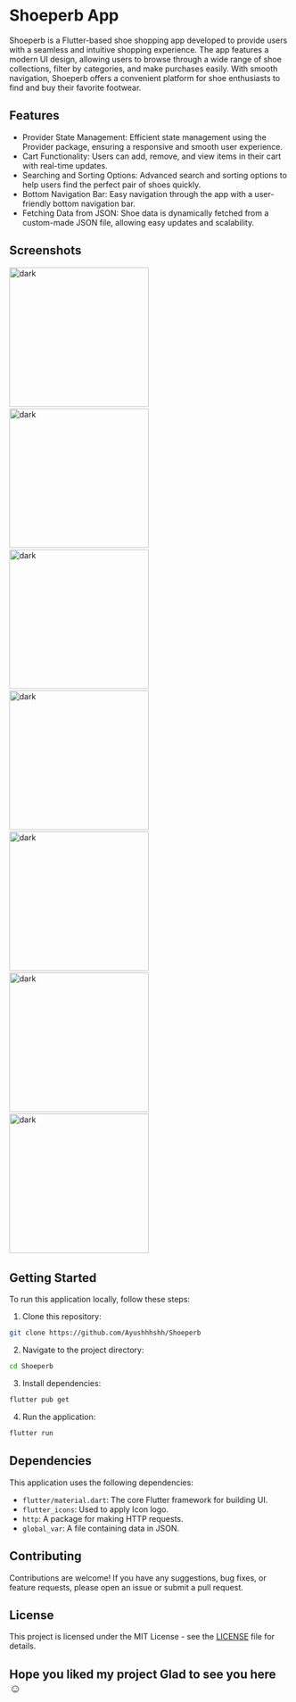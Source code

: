 # Shoeperb App

Shoeperb is a Flutter-based shoe shopping app developed to provide users with a seamless and intuitive shopping experience. The app features a modern UI design, allowing users to browse through a wide range of shoe collections, filter by categories, and make purchases easily. With smooth navigation, Shoeperb offers a convenient platform for shoe enthusiasts to find and buy their favorite footwear.
## Features

- Provider State Management: Efficient state management using the Provider package, ensuring a responsive and smooth user experience.
- Cart Functionality: Users can add, remove, and view items in their cart with real-time updates.
- Searching and Sorting Options: Advanced search and sorting options to help users find the perfect pair of shoes quickly.
- Bottom Navigation Bar: Easy navigation through the app with a user-friendly bottom navigation bar.
- Fetching Data from JSON: Shoe data is dynamically fetched from a custom-made JSON file, allowing easy updates and scalability.

## Screenshots

<img src="assets/screenshots/Simulator Screenshot - My15 - 2024-09-07 at 01.33.00.png" alt="dark" width="250">&nbsp;&nbsp;&nbsp;&nbsp;
<img src="assets/screenshots/Simulator Screenshot - My15 - 2024-09-07 at 01.14.41.png" alt="dark" width="250">&nbsp;&nbsp;&nbsp;&nbsp;
<img src="assets/screenshots/Simulator Screenshot - My15 - 2024-09-07 at 01.14.45.png" alt="dark" width="250">&nbsp;&nbsp;&nbsp;&nbsp;
<img src="assets/screenshots/Simulator Screenshot - My15 - 2024-09-07 at 01.14.49.png" alt="dark" width="250">&nbsp;&nbsp;&nbsp;&nbsp;
<img src="assets/screenshots/Simulator Screenshot - My15 - 2024-09-07 at 01.15.05.png" alt="dark" width="250">&nbsp;&nbsp;&nbsp;&nbsp;
<img src="assets/screenshots/Simulator Screenshot - My15 - 2024-09-07 at 01.15.08.png" alt="dark" width="250">&nbsp;&nbsp;&nbsp;&nbsp;
<img src="assets/screenshots/Simulator Screenshot - My15 - 2024-09-07 at 01.15.41.png" alt="dark" width="250">&nbsp;&nbsp;&nbsp;&nbsp;



## Getting Started

To run this application locally, follow these steps:

1. Clone this repository:
```bash
git clone https://github.com/Ayushhhshh/Shoeperb
```

2. Navigate to the project directory:
```bash
cd Shoeperb
```

3. Install dependencies:
```bash
flutter pub get
```

4. Run the application:
```bash
flutter run
```

## Dependencies

This application uses the following dependencies:

- `flutter/material.dart`: The core Flutter framework for building UI.
- `flutter_icons`: Used to apply Icon logo.
- `http`: A package for making HTTP requests.
- `global_var`: A file containing data in JSON.


## Contributing

Contributions are welcome! If you have any suggestions, bug fixes, or feature requests, please open an issue or submit a pull request.

## License

This project is licensed under the MIT License - see the [LICENSE](LICENSE) file for details.

## Hope you liked my project Glad to see you here ☺️
